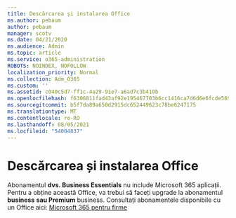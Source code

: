 ```yaml
---
title: Descărcarea și instalarea Office
ms.author: pebaum
author: pebaum
manager: scotv
ms.date: 04/21/2020
ms.audience: Admin
ms.topic: article
ms.service: o365-administration
ROBOTS: NOINDEX, NOFOLLOW
localization_priority: Normal
ms.collection: Adm_O365
ms.custom: ''
ms.assetid: c040c5d7-ff1c-4a29-91e7-a6ad7c3b410b
ms.openlocfilehash: f6306811fad43af92e195467703b6cc1416ca7d6d6e6fcde56901e895f8c8239
ms.sourcegitcommit: b5f7da89a650d2915dc652449623c78be6247175
ms.translationtype: MT
ms.contentlocale: ro-RO
ms.lasthandoff: 08/05/2021
ms.locfileid: "54004837"
---
```

# <a name="download-and-install-office"></a>Descărcarea și instalarea Office

Abonamentul **dvs. Business Essentials** nu include Microsoft 365 aplicații. Pentru a obține această Office, va trebui să faceți upgrade la abonamentul **business** **sau Premium** business. Consultați abonamentele disponibile cu un Office aici: [Microsoft 365 pentru firme](https://products.office.com/compare-all-microsoft-office-products?tab=2)
  

